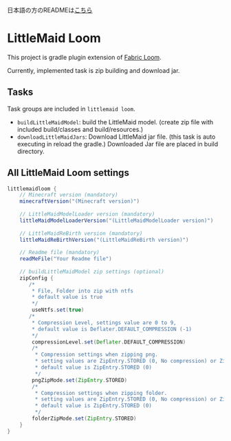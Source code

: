 日本語の方のREADMEは[こちら](https://github.com/Yukkuritaku/maid-gradle/blob/master/README_JP.md)

# LittleMaid Loom
This project is gradle plugin extension of [Fabric Loom](https://github.com/FabricMC/fabric-loom).

Currently, implemented task is zip building and download jar.

## Tasks
Task groups are included in `littlemaid loom`.

- `buildLittleMaidModel`: build the LittleMaid model. (create zip file with included build/classes and build/resources.)
- `downloadLittleMaidJars`: Download LittleMaid jar file. (this task is auto executing in reload the gradle.)
Downloaded Jar file are placed in build directory.

## All LittleMaid Loom settings

```gradle
littlemaidloom {
    // Minecraft version (mandatory)
    minecraftVersion("(Minecraft version)")
    
    // LittleMaidModelLoader version (mandatory)
    littleMaidModelLoaderVersion("(LittleMaidModelLoader version)")
    
    // LittleMaidReBirth version (mandatory)
    littleMaidReBirthVersion("(LittleMaidReBirth version)")
   
    // Readme file (mandatory)
    readMeFile("Your Readme file")
    
    // buildLittleMaidModel zip settings (optional)
    zipConfig {
       /*
        * File, Folder into zip with ntfs
        * default value is true
        */
        useNtfs.set(true)
       /*
        * Compression Level, settings value are 0 to 9, 
        * default value is Deflater.DEFAULT_COMPRESSION (-1)
        */
        compressionLevel.set(Deflater.DEFAULT_COMPRESSION)
        /*
         * Compression settings when zipping png.
         * setting values are ZipEntry.STORED (0, No compression) or ZipEntry.DEFLATED (8, Lossless Compression)
         * default value is ZipEntry.STORED (0)
         */
        pngZipMode.set(ZipEntry.STORED)
        /*
         * Compression settings when zipping folder.
         * setting values are ZipEntry.STORED (0, No compression) or ZipEntry.DEFLATED (8, Lossless Compression)
         * default value is ZipEntry.STORED (0)
         */
        folderZipMode.set(ZipEntry.STORED)
    }
}
```